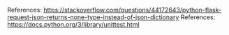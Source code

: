 References: https://stackoverflow.com/questions/44172643/python-flask-request-json-returns-none-type-instead-of-json-dictionary
References: https://docs.python.org/3/library/unittest.html